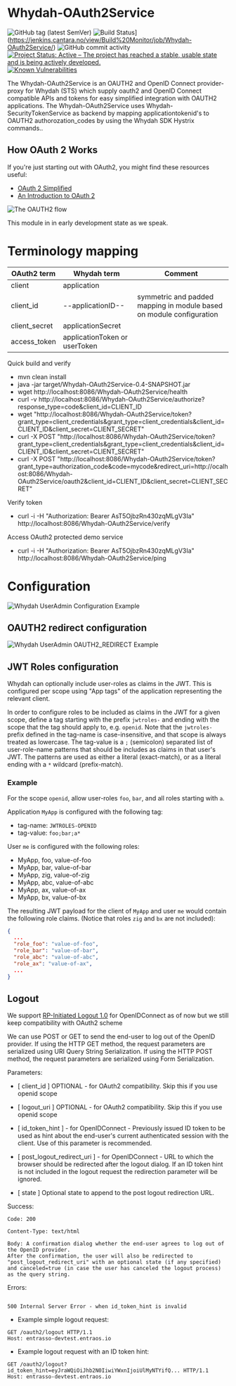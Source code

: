 # Whydah-OAuth2Service



![GitHub tag (latest SemVer)](https://img.shields.io/github/v/tag/Cantara/Whydah-OAuth2Service) ![Build Status](https://jenkins.cantara.no/buildStatus/icon?job=Whydah-OAuth2Service)](https://jenkins.cantara.no/view/Build%20Monitor/job/Whydah-OAuth2Service/) ![GitHub commit activity](https://img.shields.io/github/commit-activity/m/Cantara/Whydah-OAuth2Service) [![Project Status: Active – The project has reached a stable, usable state and is being actively developed.](http://www.repostatus.org/badges/latest/active.svg)](http://www.repostatus.org/#active)  [![Known Vulnerabilities](https://snyk.io/test/github/Cantara/Whydah-OAuth2Service/badge.svg)](https://snyk.io/test/github/Cantara/Whydah-OAuth2Service)


The Whydah-OAuth2Service is an OAUTH2 and OpenID Connect provider-proxy for Whydah (STS) which supply oauth2 and OpenID Connect compatible APIs and tokens for 
easy simplified integration with OAUTH2 applications. The Whydah-OAuth2Service uses Whydah-SecurityTokenService as backend 
by mapping applicationtokenid's to OAUTH2 authorozation_codes by using the Whydah SDK Hystrix commands..

## How OAuth 2 Works

If you're just starting out with OAuth2, you might find these
resources useful:

- [OAuth 2 Simplified](https://www.digitalocean.com/community/tutorials/an-introduction-to-oauth-2)
- [An Introduction to OAuth 2](https://www.digitalocean.com/community/tutorials/an-introduction-to-oauth-2)


![The OAUTH2 flow](https://raw.githubusercontent.com/Cantara/Whydah-OAuth2Service/master/images/oauth2_flow.png)

This module in in early development state as we speak.

# Terminology mapping
| OAuth2 term | Whydah term | Comment |
| --- | --- | --- |
| client | application | |
| client_id | --applicationID-- | symmetric and padded mapping in module based on module configuration |
| client_secret | applicationSecret | |
| access_token | applicationToken or userToken |  |

Quick build and verify
* mvn clean install
* java -jar target/Whydah-OAuth2Service-0.4-SNAPSHOT.jar
* wget http://localhost:8086/Whydah-OAuth2Service/health
* curl -v http://localhost:8086/Whydah-OAuth2Service/authorize?response_type=code&client_id=CLIENT_ID
* wget "http://localhost:8086/Whydah-OAuth2Service/token?grant_type=client_credentials&grant_type=client_credentials&client_id=CLIENT_ID&client_secret=CLIENT_SECRET"
* curl -X POST "http://localhost:8086/Whydah-OAuth2Service/token?grant_type=client_credentials&grant_type=client_credentials&client_id=CLIENT_ID&client_secret=CLIENT_SECRET"
* curl -X POST "http://localhost:8086/Whydah-OAuth2Service/token?grant_type=authorization_code&code=mycode&redirect_uri=http://ocalhost:8086/Whydah-OAuth2Service/oauth2&client_id=CLIENT_ID&client_secret=CLIENT_SECRET"

Verify token
* curl -i -H "Authorization: Bearer AsT5OjbzRn430zqMLgV3Ia" http://localhost:8086/Whydah-OAuth2Service/verify

Access OAuth2 protected demo service
* curl -i -H "Authorization: Bearer AsT5OjbzRn430zqMLgV3Ia" http://localhost:8086/Whydah-OAuth2Service/ping

# Configuration

![Whydah UserAdmin Configuration Example](https://raw.githubusercontent.com/Cantara/Whydah-OAuth2Service/master/images/whydah-oauth-module.png)


## OAUTH2 redirect configuration

![Whydah UserAdmin OAUTH2_REDIRECT Example](https://raw.githubusercontent.com/Cantara/Whydah-OAuth2Service/master/images/oauth2-redirect-registration-in-whydah.png)

## JWT Roles configuration

Whydah can optionally include user-roles as claims in the JWT. This is configured per scope using "App tags" of the 
application representing the relevant client.

In order to configure roles to be included as claims in the JWT for a given scope, define a tag starting with the prefix
`jwtroles-` and ending with the scope that the tag should apply to, e.g. `openid`. Note that the `jwtroles-` prefix 
defined in the tag-name is case-insensitive, and that scope is always treated as lowercase. The tag-value is a `;` 
(semicolon) separated list of user-role-name patterns that should be includes as claims in that user's JWT. The patterns
are used as either a literal (exact-match), or as a literal ending with a `*` wildcard (prefix-match).

### Example
For the scope `openid`, allow user-roles `foo`, `bar`, and all roles starting with `a`.

Application `MyApp` is configured with the following tag:
* tag-name: `JWTROLES-OPENID`
* tag-value: `foo;bar;a*`

User `me` is configured with the following roles:
* MyApp, foo, value-of-foo
* MyApp, bar, value-of-bar
* MyApp, zig, value-of-zig
* MyApp, abc, value-of-abc
* MyApp, ax, value-of-ax
* MyApp, bx, value-of-bx

The resulting JWT payload for the client of `MyApp` and user `me` would contain the following role claims. 
(Notice that roles `zig` and `bx` are not included):
```json
{
  ...
  "role_foo": "value-of-foo",
  "role_bar": "value-of-bar",
  "role_abc": "value-of-abc",
  "role_ax": "value-of-ax",
  ...
}
```

## Logout

We support [RP-Initiated Logout 1.0](https://openid.net/specs/openid-connect-rpinitiated-1_0.html) for OpenIDConnect as of now but we still keep compatibility with OAuth2 scheme 

We can use POST or GET to send the end-user to log out of the OpenID provider. If using the HTTP GET method, the request parameters are serialized using URI Query String Serialization. If using the HTTP POST method, the request parameters are serialized using Form Serialization.

Parameters:

- [ client_id ] OPTIONAL - for OAuth2 compatibility. Skip this if you use openid scope


- [ logout_uri ] OPTIONAL - for OAuth2 compatibility. Skip this if you use openid scope


- [ id_token_hint ] - for OpenIDConnect - Previously issued ID token to be used as hint about the end-user's current authenticated session with the client. Use of this parameter is recommended.


- [ post_logout_redirect_uri ] - for OpenIDConnect - URL to which the browser should be redirected after the logout dialog. If an ID token hint is not included in the logout request the redirection parameter will be ignored.


- [ state ] Optional state to append to the post logout redirection URL.

Success:

```
Code: 200

Content-Type: text/html

Body: A confirmation dialog whether the end-user agrees to log out of the OpenID provider.
After the confirmation, the user will also be redirected to "post_logout_redirect_uri" with an optional state (if any specified) and canceled=true (in case the user has canceled the logout process) as the query string.

```

Errors:

```

500 Internal Server Error - when id_token_hint is invalid

```

- Example simple logout request:

```
GET /oauth2/logout HTTP/1.1
Host: entrasso-devtest.entraos.io
```
- Example logout request with an ID token hint:

```
GET /oauth2/logout?id_token_hint=eyJraWQiOiJhb2N0IiwiYWxnIjoiUlMyNTYifQ... HTTP/1.1
Host: entrasso-devtest.entraos.io

```


